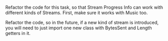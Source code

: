 Refactor the code for this task, so that Stream Progress Info can work with different kinds of Streams. First, make sure it works with Music too.

Refactor the code, so in the future, if a new kind of stream is introduced, you will need to just import one new class with  BytesSent and Length getters in it. 
